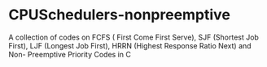 # CPUSchedulers-nonpreemptive
A collection of codes on FCFS ( First Come First Serve), SJF (Shortest Job First), LJF (Longest Job First), HRRN (Highest Response Ratio Next) and Non- Preemptive Priority Codes in C
